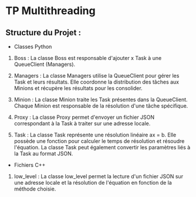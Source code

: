 # TP Multithreading 

## Structure du Projet : 

- Classes Python

1. Boss :
La classe Boss est responsable d'ajouter x Task à une QueueClient (Managers).

3. Managers :
La classe Managers utilise la QueueClient pour gérer les Task et leurs résultats. Elle coordonne la distribution des tâches aux Minions et récupère les résultats pour les consolider.

3. Minion :
La classe Minion traite les Task présentes dans la QueueClient. Chaque Minion est responsable de la résolution d'une tâche spécifique.

4. Proxy :
La classe Proxy permet d'envoyer un fichier JSON correspondant à la Task à traiter sur une adresse locale.

5. Task :
La classe Task représente une résolution linéaire ax = b. Elle possède une fonction pour calculer le temps de résolution et résoudre l'équation. La classe Task peut également convertir les paramètres liés à la Task au format JSON.

- Fichiers C++

1. low_level : La classe low_level permet la lecture d'un fichier JSON sur une adresse locale et la résolution de l'équation en fonction de la méthode choisie. 
